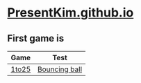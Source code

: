 # [PresentKim.github.io](http://web.present.kim)

## First game is
| Game | Test |
| ---- | ---- |
| [1to25](pages/game/1to25/1to25) | [Bouncing ball](pages/test/canvas/bouncing_ball/bouncing_ball) |
